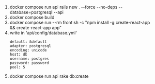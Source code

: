 1. docker compose run api rails new . --force --no-deps --database=postgresql --api
2. docker compose build
3. docker compose run --rm front sh -c "npm install -g create-react-app && create-react-app app"
4. write in 'api/config/database.yml'
   ```
   default: &default
   adapter: postgresql
   encoding: unicode
   host: db
   username: postgres
   password: password
   pool: 5
   ```
5. docker compose run api rake db:create
